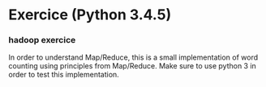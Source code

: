 # Exercice (Python 3.4.5)

### hadoop exercice 
In order to understand Map/Reduce, this is a small implementation of word counting using principles from Map/Reduce. Make sure to use python 3 in order to test this implementation.
